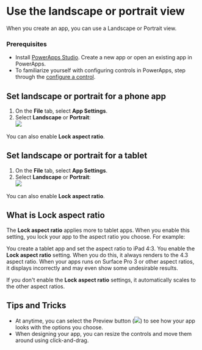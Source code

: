 <properties
	pageTitle="Set the landscape or portrait aspect ratio within PowerApps Studio | Microsoft Azure"
	description="Set the aspect ratio for landscape and portrait orientation in PowerApps studio"
	services="powerapps"
	documentationCenter=""
	authors="MandiOhlinger"
	manager="dwrede"
	editor=""/>

<tags
   ms.service="powerapps"
   ms.devlang="na"
   ms.topic="article"
   ms.tgt_pltfrm="na"
   ms.workload="na"
   ms.date="10/29/2015"
   ms.author="mandia"/>

# Use the landscape or portrait view 

When you create an app, you can use a Landscape or Portrait view. 

### Prerequisites
- Install [PowerApps Studio](http://aka.ms/powerappsinstall). Create a new app or open an existing app in PowerApps. 
- To familiarize yourself with configuring controls in PowerApps, step through the [configure a control](get-started-test-drive.md#configure-a-control).

## Set landscape or portrait for a phone app
1. On the **File** tab, select **App Settings**.
2. Select **Landscape** or **Portrait**:  
![][1]  

You can also enable **Lock aspect ratio**.

## Set landscape or portrait for a tablet
1. On the **File** tab, select **App Settings**.
2. Select **Landscape** or **Portrait**:  
![][2]  

You can also enable **Lock aspect ratio**.

## What is Lock aspect ratio
The **Lock aspect ratio** applies more to tablet apps. When you enable this setting, you lock your app to the aspect ratio you choose. For example:

You create a tablet app and set the aspect ratio to iPad 4:3. You enable the **Lock aspect ratio** setting. When you do this, it always renders to the 4.3 aspect ratio. When your apps runs on Surface Pro 3 or other aspect ratios, it displays incorrectly and may even show some undesirable results. 

If you don't enable the **Lock aspect ratio** settings, it automatically scales to  the other aspect ratios.  

## Tips and Tricks
- At anytime, you can select the Preview button (![][3]) to see how your app looks  with the options you choose.
- When designing your app, you can resize the controls and move them around using click-and-drag.


[1]: ./media/set-aspect-ratio-portrait-landscape/phoneratio.png
[2]: ./media/set-aspect-ratio-portrait-landscape/tabletratio.png
[3]: ./media/set-aspect-ratio-portrait-landscape/preview.png